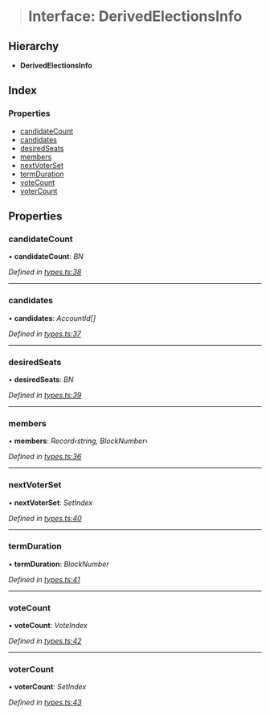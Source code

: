 > # Interface: DerivedElectionsInfo

## Hierarchy

* **DerivedElectionsInfo**

## Index

### Properties

* [candidateCount](_types_.derivedelectionsinfo.md#candidatecount)
* [candidates](_types_.derivedelectionsinfo.md#candidates)
* [desiredSeats](_types_.derivedelectionsinfo.md#desiredseats)
* [members](_types_.derivedelectionsinfo.md#members)
* [nextVoterSet](_types_.derivedelectionsinfo.md#nextvoterset)
* [termDuration](_types_.derivedelectionsinfo.md#termduration)
* [voteCount](_types_.derivedelectionsinfo.md#votecount)
* [voterCount](_types_.derivedelectionsinfo.md#votercount)

## Properties

###  candidateCount

• **candidateCount**: *BN*

*Defined in [types.ts:38](https://github.com/polkadot-js/api/blob/8d34d66/packages/api-derive/src/types.ts#L38)*

___

###  candidates

• **candidates**: *AccountId[]*

*Defined in [types.ts:37](https://github.com/polkadot-js/api/blob/8d34d66/packages/api-derive/src/types.ts#L37)*

___

###  desiredSeats

• **desiredSeats**: *BN*

*Defined in [types.ts:39](https://github.com/polkadot-js/api/blob/8d34d66/packages/api-derive/src/types.ts#L39)*

___

###  members

• **members**: *Record‹string, BlockNumber›*

*Defined in [types.ts:36](https://github.com/polkadot-js/api/blob/8d34d66/packages/api-derive/src/types.ts#L36)*

___

###  nextVoterSet

• **nextVoterSet**: *SetIndex*

*Defined in [types.ts:40](https://github.com/polkadot-js/api/blob/8d34d66/packages/api-derive/src/types.ts#L40)*

___

###  termDuration

• **termDuration**: *BlockNumber*

*Defined in [types.ts:41](https://github.com/polkadot-js/api/blob/8d34d66/packages/api-derive/src/types.ts#L41)*

___

###  voteCount

• **voteCount**: *VoteIndex*

*Defined in [types.ts:42](https://github.com/polkadot-js/api/blob/8d34d66/packages/api-derive/src/types.ts#L42)*

___

###  voterCount

• **voterCount**: *SetIndex*

*Defined in [types.ts:43](https://github.com/polkadot-js/api/blob/8d34d66/packages/api-derive/src/types.ts#L43)*